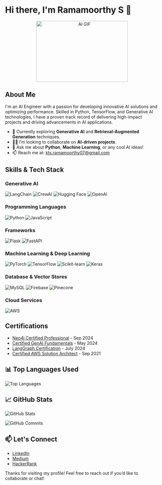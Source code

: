 # Hi there, I'm Ramamoorthy S 👋

<div align="center">
  <img src="https://camo.githubusercontent.com/7cab7453b50c32be4c3605a42cb5e509644666999796555e759d06a9facf6b4a/68747470733a2f2f63646e2e6472696262626c652e636f6d2f75736572732f323133313939332f73637265656e73686f74732f343934383733362f74686f75676874776f726b732d6769665f6472696262626c652e676966" width="300" height="200" alt="AI GIF">
</div>



## About Me
I'm an AI Engineer with a passion for developing innovative AI solutions and optimizing performance. Skilled in Python, TensorFlow, and Generative AI technologies, I have a proven track record of delivering high-impact projects and driving advancements in AI applications.

- 🌱 Currently exploring **Generative AI** and **Retrieval-Augmented Generation** techniques.
- 👯‍♂️ I’m looking to collaborate on **AI-driven projects**.
- 💬 Ask me about **Python**, **Machine Learning**, or any cool AI ideas!
- 📫 Reach me at: [kts.ramamoorthy07@gmail.com](mailto:kts.ramamoorthy07@gmail.com)

## Skills & Tech Stack

### Generative AI
![LangChain](https://img.shields.io/badge/LangChain-FF7F50?style=flat&logo=langchain&logoColor=white)
![CrewAI](https://img.shields.io/badge/CrewAI-2B3A42?style=flat&logo=crewai&logoColor=white)
![Hugging Face](https://img.shields.io/badge/Hugging%20Face-FF6F20?style=flat&logo=huggingface&logoColor=white)
![OpenAI](https://img.shields.io/badge/OpenAI-212121?style=flat&logo=openai&logoColor=white)

### Programming Languages
![Python](https://img.shields.io/badge/Python-3776AB?style=flat&logo=python&logoColor=white)
![JavaScript](https://img.shields.io/badge/JavaScript-F7DF1E?style=flat&logo=javascript&logoColor=black)

### Frameworks
![Flask](https://img.shields.io/badge/Flask-000000?style=flat&logo=flask&logoColor=white)
![FastAPI](https://img.shields.io/badge/FastAPI-005571?style=flat&logo=fastapi&logoColor=white)

### Machine Learning & Deep Learning
![PyTorch](https://img.shields.io/badge/PyTorch-EE4C2C?style=flat&logo=pytorch&logoColor=white)
![TensorFlow](https://img.shields.io/badge/TensorFlow-FF6F20?style=flat&logo=tensorflow&logoColor=white)
![Scikit-learn](https://img.shields.io/badge/Scikit--learn-F7931E?style=flat&logo=scikit-learn&logoColor=white)
![Keras](https://img.shields.io/badge/Keras-D00000?style=flat&logo=keras&logoColor=white)

### Database & Vector Stores
![MySQL](https://img.shields.io/badge/MySQL-4479A1?style=flat&logo=mysql&logoColor=white)
![Firebase](https://img.shields.io/badge/Firebase-FFCA28?style=flat&logo=firebase&logoColor=black)
![Pinecone](https://img.shields.io/badge/Pinecone-00C5A0?style=flat&logo=pinecone&logoColor=white)

### Cloud Services
![AWS](https://img.shields.io/badge/AWS-232F3E?style=flat&logo=amazonaws&logoColor=white)

## Certifications
- [Neo4j Certified Professional](https://neo4j.com/certification/) - Sep 2024
- [Certified GenAI Fundamentals](https://databricks.com/certification) - May 2024
- [LangGraph Certification](https://img.shields.io/badge/LangGraph-Certified-FF4500?style=flat&logo=langgraph&logoColor=white) - July 2024
- [Certified AWS Solution Architect](https://aws.amazon.com/certification/certified-solutions-architect-associate/) - Sep 2021

## 📊 Top Languages Used

![Top Languages](https://github-readme-stats.vercel.app/api/top-langs/?username=YourUsername&layout=compact&theme=radical&hide_border=true)

## 📈 GitHub Stats
![GitHub Stats](https://github-readme-stats.vercel.app/api?username=YourUsername&show_icons=true&theme=radical&hide_border=true)

![GitHub Commits](https://github-readme-streak-stats.herokuapp.com/?user=YourUsername&theme=radical&hide_border=true)


## 📫 Let's Connect
- [LinkedIn](https://www.linkedin.com/in/ramamoorthy07/)
- [Medium](https://medium.com/@kts.ramamoorthy07)
- [HackerRank](https://www.hackerrank.com/profile/kts_ramamoorthy)

Thanks for visiting my profile! Feel free to reach out if you’d like to collaborate or chat!
